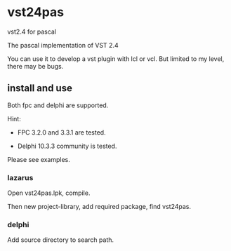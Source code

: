 # vst24pas

vst2.4 for pascal

The pascal implementation of VST 2.4

You can use it to develop a vst plugin with lcl or vcl. But limited to my level, there may be bugs.

## install and use

Both fpc and delphi are supported.

Hint:

- FPC 3.2.0 and 3.3.1 are tested.

- Delphi 10.3.3 community is tested.

Please see examples.

### lazarus

Open vst24pas.lpk, compile.

Then new project-library, add required package, find vst24pas.

### delphi

Add source directory to search path.
